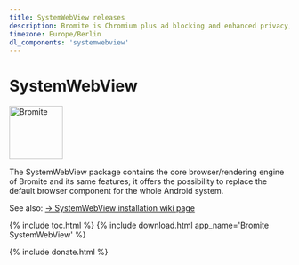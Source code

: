 ```yaml
---
title: SystemWebView releases
description: Bromite is Chromium plus ad blocking and enhanced privacy; take back your browser
timezone: Europe/Berlin
dl_components: 'systemwebview'
---
```

# SystemWebView

<img title="Bromite - Take back your browser!" src="/android-icon-192x192.png" width="96" alt="Bromite" />

The SystemWebView package contains the core browser/rendering engine of Bromite and its same features; it offers the possibility to replace the default browser component for the whole Android system.

See also: [&rarr; SystemWebView installation wiki page](https://github.com/bromite/bromite/wiki/Installing-SystemWebView)

{% include toc.html %}
{% include download.html app_name='Bromite SystemWebView' %}

{% include donate.html %}
